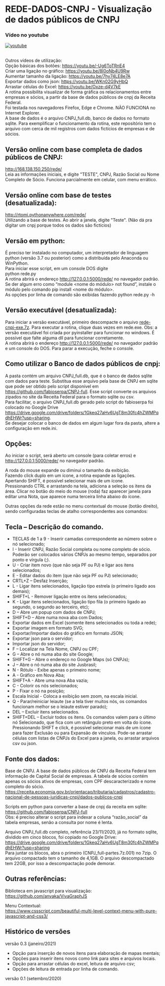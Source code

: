 # REDE-DADOS-CNPJ - Visualização de dados públicos de CNPJ

### Vídeo no youtube<br>
[![youtube](http://img.youtube.com/vi/nxz9Drhqn_I/0.jpg)](https://youtu.be/nxz9Drhqn_I)

<br>Outros vídeos de utilização:<br>
Opção básicas dos botões: https://youtu.be/-Ug6ToTRnE4 <br>
Criar uma ligação no gráfico: https://youtu.be/8I0oNb4U9Rw <br>
Aumentar tamanho da ligação: https://youtu.be/7hy74LE8e7A <br>
Exportar dados como json: https://youtu.be/WKn02G9yHbQ <br>
Arrastar células do Excel: https://youtu.be/Oxze-d4V7kE <br>
A rotina possibilita visualizar de forma gráfica os relacionamentos entre empresas e sócios, a partir da base de dados públicos de cnpj da Receita Federal. <br>
Foi testada nos navegadores Firefox, Edge e Chrome. NÃO FUNCIONA no Internet Explorer. <br>
A base de dados é o arquivo CNPJ_full.db, banco de dados no formato sqlite. Para exemplificar o funcionamento da rotina, este repositório tem o arquivo com cerca de mil registros com dados fictícios de empresas e de sócios. <br>

## Versão online com base completa de dados públicos de CNPJ:
http://168.138.150.250/rede/ <br>
Leia as informações iniciais, e digite "TESTE", CNPJ, Razão Social ou Nome Completo de Sócio.
Funciona parcialmente em celular, com menu errático.

## Versão online com base de testes (desatualizada):
http://rtomi.pythonanywhere.com/rede/ <br>
Utilizando a base de testes. Ao abrir a janela, digite "Teste". (Não dá pra digitar um cnpj porque todos os dados são fictícios)

## Versão em python:
É preciso ter instalado no computador, um interpretador de linguagem python (versão 3.7 ou posterior) como a distribuída pelo Anaconda ou WinPython.<br> 
Para iniciar esse script, em um console DOS digite<br>
python rede.py<br>
A rotina abrirá o endereço http://127.0.0.1:5000/rede/ no navegador padrão.
Se der algum erro como “module <nome do módulo> not found”, instale o módulo pelo comando pip install <nome do módulo>.<br>
As opções por linha de comando são exibidas fazendo python rede.py -h<br>

## Versão executável (desatualizada):
Para iniciar a versão executável, primeiro descompacte o arquivo [rede-cnpj-exe.7z](https://drive.google.com/drive/folders/1Gkeq27aHv6UgT8m30fc4hZWMPqdhEHWr?usp=sharing). Para executar a rotina, clique duas vezes em rede.exe. Obs: a versão executável foi criada por pyinstaller para funcionar no windows. É possível que falte alguma dll para funcionar corretamente.<br>
A rotina abrirá o endereço http://127.0.0.1:5000/rede/ no navegador padrão e um console do DOS. Para parar a execução, feche o console.<br>

## Como utilizar o Banco de dados públicos de cnpj:
A pasta contém um arquivo CNPJ_full.db, que é o banco de dados sqlite com dados para teste. Substitua esse arquivo pela base de CNPJ em sqlite que pode ser obtido pelo script disponível em https://github.com/fabioserpa/CNPJ-full. Esse script converte os arquivos zipados no site da Receita Federal para o formato sqlite ou csv.<br>
Para facilitar, o arquivo CNPJ_full.db gerado pelo script do fabioserpa foi colocado no Google Drive https://drive.google.com/drive/folders/1Gkeq27aHv6UgT8m30fc4hZWMPqdhEHWr?usp=sharing. <br>Se desejar colocar o banco de dados em algum lugar fora da pasta, altere a configuração em rede.ini.

## Opções:
Ao iniciar o script,  será aberto um console (para coletar erros) e http://127.0.0.1:5000/rede/ no navegador padrão. <br>

A roda do mouse expande ou diminui o tamanho da exibição.<br>
Fazendo click duplo em um ícone, a rotina expande as ligações.<br>
Apertando SHIFT, é possível selecionar mais de um ícone. <br>
Pressionando CTRL e arrastando na tela, adiciona a seleção os itens da área.
Clicar no botão do meio do mouse (roda) faz aparecer janela para editar uma Nota, que aparece numa terceira linha abaixo do ícone.

Outras opções da rede estão no menu contextual do mouse (botão direito), sendo configuradas teclas de atalho correspondentes aos comandos:
 

## Tecla – Descrição do comando.
- TECLAS de 1 a 9 - Inserir camadas correspondente ao número sobre o nó selecionado;
- I - Inserir CNPJ, Razão Social completa ou nome completo de sócio. Poderão ser colocados vários CNPJs ao mesmo tempo, separados por ponto e vírgula (;).
- U - Criar item novo (que não seja PF ou PJ) e ligar aos itens selecionados;
- E - Editar dados do item (que não seja PF ou PJ) selecionado;
- CRTL+Z – Desfaz Inserção;
- L - Ligar itens selecionados, ligação tipo estrela (o primeiro ligado aos demais);
- SHIFT+L - Remover ligação entre os itens selecionados;
- K - Ligar itens selecionados, ligação tipo fila (o primeiro ligado ao segundo, o segundo ao terceiro, etc);
- D – Abre um popup com dados de CNPJ;
- SHIFT+D – Abre numa nova aba com Dados;
- Exportar dados em Excel (somente itens selecionados ou toda a rede);
- Exportar imagem em formato SVG;
- Exportar/Importar dados do gráfico em formato JSON;
- Exportar json para o servidor;
- Importar json do servidor;
- F – Localizar na Tela Nome, CNPJ ou CPF;
- G – Abre o nó numa aba do site Google;
- SHIFT+G – Abre o endereço no Google Maps (só CNPJs);
- J – Abre o nó numa aba do site Jusbrasil;
- N - Rótulo - Exibe apenas o primeiro nome;
- A - Gráfico em Nova Aba;
- SHIFT+A - Abre uma nova Aba vazia;
- C - Colorir os nós selecionados;
- P - Fixar o nó na posição;
- Escala Inicial - Coloca a exibição sem zoom, na escala inicial.
- Q - Parar/reiniciar leiaute (se a tela tiver muitos nós, os comandos funcionam melhor se o leiaute estiver parado);
- DEL – Excluir itens selecionados.
- SHIFT+DEL – Excluir todos os itens.
Os comandos valem para o último nó Selecionado, que fica com um retângulo preto em volta do ícone. 
Pressionando SHIFT e click, é possível selecionar mais de um ícone para fazer Exclusão ou para Expansão de vínculos.
Pode-se arrastar células com listas de CNPJs do Excel para a janela, ou arrastar arquivos csv ou json.

## Fonte dos dados:

Base de CNPJ. A base de dados públicos de CNPJ da Receita Federal tem informação de Capital Social de empresas. A tabela de sócios contém apenas os sócios ativos de empresas, com CPF descaracterizado e nome completo do sócio.<br>
https://receita.economia.gov.br/orientacao/tributaria/cadastros/cadastro-nacional-de-pessoas-juridicas-cnpj/dados-publicos-cnpj<br>

Scripts em python para converter a base de cnpj da receita em sqlite:<br>
https://github.com/fabioserpa/CNPJ-full<br>
Obs: é preciso alterar o script para indexar a coluna “razão_social” da tabela empresas, senão a consulta por nome é lenta.<br>

Arquivo CNPJ_full.db completo, referência 23/11/2020, já no formato sqlite, dividido em cinco blocos, foi copiado no Google Drive:<br>
https://drive.google.com/drive/folders/1Gkeq27aHv6UgT8m30fc4hZWMPqdhEHWr?usp=sharing <br>
Para juntar os blocos, abra o primeiro (CNPJ_full-partes.7z.001) no 7zip. O arquivo compactado tem o tamanho de 4,1GB. O arquivo descompactado tem 22GB, por isso a descompactação pode demorar.<br>

## Outras referências:
Biblioteca em javascript para visualização:<br>
https://github.com/anvaka/VivaGraphJS<br>

Menu Contextual:<br>
https://www.cssscript.com/beautiful-multi-level-context-menu-with-pure-javascript-and-css3/

## Histórico de versões

versão 0.3 (janeiro/2021)
- Opção para inserção de novos itens para elaboração de mapas mentais;
- Opções para inserir itens novos como link para sites e arquivos locais.
- Opção para arrastar células do excel, leitura de arquivo csv;
- Opções de leitura de entrada por linha de comando.


versão 0.1 (setembro/2020)